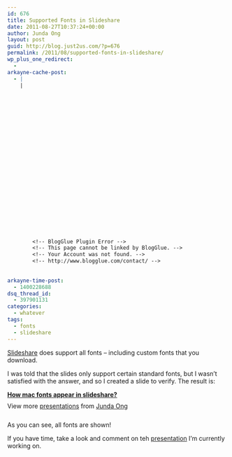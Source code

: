 ```yaml
---
id: 676
title: Supported Fonts in Slideshare
date: 2011-08-27T10:37:24+00:00
author: Junda Ong
layout: post
guid: http://blog.just2us.com/?p=676
permalink: /2011/08/supported-fonts-in-slideshare/
wp_plus_one_redirect:
  - 
arkayne-cache-post:
  - |
    |
        
        
        
        
        
        
        
        
        
        
        
        
        
        
        
        
        
        
        
        
        
        
        
        <!-- BlogGlue Plugin Error -->
        <!-- This page cannot be linked by BlogGlue. -->
        <!-- Your Account was not found. -->
        <!-- http://www.blogglue.com/contact/ -->
        
        
arkayne-time-post:
  - 1400228688
dsq_thread_id:
  - 397901131
categories:
  - whatever
tags:
  - fonts
  - slideshare
---
```

<a href="http://www.slideshare.net/" onclick="__gaTracker('send', 'event', 'outbound-article', 'http://www.slideshare.net/', 'Slideshare');">Slideshare</a> does support all fonts &#8211; including custom fonts that you download.

I was told that the slides only support certain standard fonts, but I wasn&#8217;t satisfied with the answer, and so I created a slide to verify. The result is:

<div style="width:425px" id="__ss_8988314">
  <strong style="display:block;margin:12px 0 4px"><a href="http://www.slideshare.net/samwize/how-mac-fonts-appear-in-slideshare" onclick="__gaTracker('send', 'event', 'outbound-article', 'http://www.slideshare.net/samwize/how-mac-fonts-appear-in-slideshare', 'How mac fonts appear in slideshare?');" title="How mac fonts appear in slideshare?" target="_blank">How mac fonts appear in slideshare?</a></strong> 
  
  <div style="padding:5px 0 12px">
    View more <a href="http://www.slideshare.net/" onclick="__gaTracker('send', 'event', 'outbound-article', 'http://www.slideshare.net/', 'presentations');" target="_blank">presentations</a> from <a href="http://www.slideshare.net/samwize" onclick="__gaTracker('send', 'event', 'outbound-article', 'http://www.slideshare.net/samwize', 'Junda Ong');" target="_blank">Junda Ong</a>
  </div></p>
</div>

As you can see, all fonts are shown!

If you have time, take a look and comment on teh <a href="http://www.slideshare.net/samwize/build-voice-app-the-easy-way" onclick="__gaTracker('send', 'event', 'outbound-article', 'http://www.slideshare.net/samwize/build-voice-app-the-easy-way', 'presentation');">presentation</a> I&#8217;m currently working on.

<div style="font-size:0px;height:0px;line-height:0px;margin:0;padding:0;clear:both">
</div>